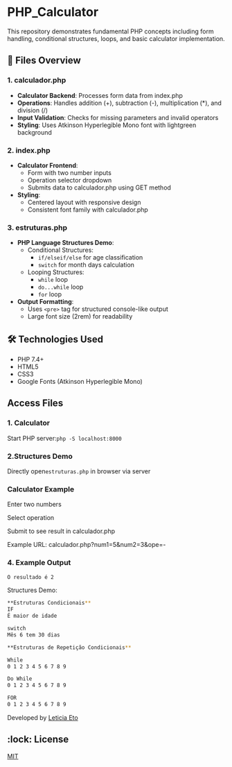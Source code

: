 # PHP_Calculator
This repository demonstrates fundamental PHP concepts including form handling, conditional structures, loops, and basic calculator implementation.

## 📁 Files Overview

### 1. calculador.php
- **Calculator Backend**: Processes form data from index.php
- **Operations**: Handles addition (+), subtraction (-), multiplication (*), and division (/)
- **Input Validation**: Checks for missing parameters and invalid operators
- **Styling**: Uses Atkinson Hyperlegible Mono font with lightgreen background

### 2. index.php
- **Calculator Frontend**: 
  - Form with two number inputs
  - Operation selector dropdown
  - Submits data to calculador.php using GET method
- **Styling**: 
  - Centered layout with responsive design
  - Consistent font family with calculador.php

### 3. estruturas.php
- **PHP Language Structures Demo**:
  - Conditional Structures:
    - `if/elseif/else` for age classification
    - `switch` for month days calculation
  - Looping Structures:
    - `while` loop
    - `do...while` loop
    - `for` loop
- **Output Formatting**:
  - Uses `<pre>` tag for structured console-like output
  - Large font size (2rem) for readability

## 🛠 Technologies Used
- PHP 7.4+
- HTML5
- CSS3
- Google Fonts (Atkinson Hyperlegible Mono)

## Access Files

### 1. Calculator
Start PHP server:```php -S localhost:8000```

### 2.Structures Demo
Directly open```estruturas.php``` in browser via server

### Calculator Example
Enter two numbers

Select operation

Submit to see result in calculador.php

Example URL: calculador.php?num1=5&num2=3&ope=-

### 4. Example Output
```bash
O resultado é 2
```
Structures Demo:
```bash
**Estruturas Condicionais**
IF
É maior de idade

switch
Mês 6 tem 30 dias

**Estruturas de Repetição Condicionais**

While
0 1 2 3 4 5 6 7 8 9 

Do While
0 1 2 3 4 5 6 7 8 9 

FOR
0 1 2 3 4 5 6 7 8 9 
```


Developed by <a href="www.linkedin.com/in/leticia-eto-filo-candido-a05068304" target="_blank">Leticia Eto</a>

<h2 id=licence>:lock: License</h2>
<a href="https://github.com/Leticia-Eto/PHP_Calculator/blob/main/LICENSE" target="_blank">MIT</a>


